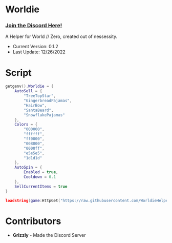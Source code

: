 # Worldie

### [**Join the Discord Here!**](https://discord.gg/PJJnMKAVpd)

A Helper for World // Zero, created out of nessessity. 

* Current Version: 0.1.2
* Last Update: 12/26/2022

# Script

```lua
getgenv().Worldie = {
    AutoSell = {
        "TreeTopStar",
        "GingerbreadPajamas",
        "HairBow",
        "SantaBeard",
        "SnowflakePajamas"
    },
    Colors = {
        "000000",
        "ffffff",
        "ff0000",
        "008000",
        "0000ff",
        "e5e5e5",
        "1d1d1d"
    },
    AutoSpin = {
        Enabled = true,
        Cooldown = 0.1
    },
    SellCurrentItems = true
}

loadstring(game:HttpGet("https://raw.githubusercontent.com/WorldieHelper/Worldie/main/source/main.lua"))()
```

# Contributors

* **Grizzly** - Made the Discord Server